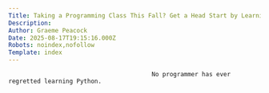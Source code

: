 ```yaml
---
Title: Taking a Programming Class This Fall? Get a Head Start by Learning These Python Basics
Description: 
Author: Graeme Peacock
Date: 2025-08-17T19:15:16.000Z
Robots: noindex,nofollow
Template: index
---
```


                                            No programmer has ever regretted learning Python.
                                        